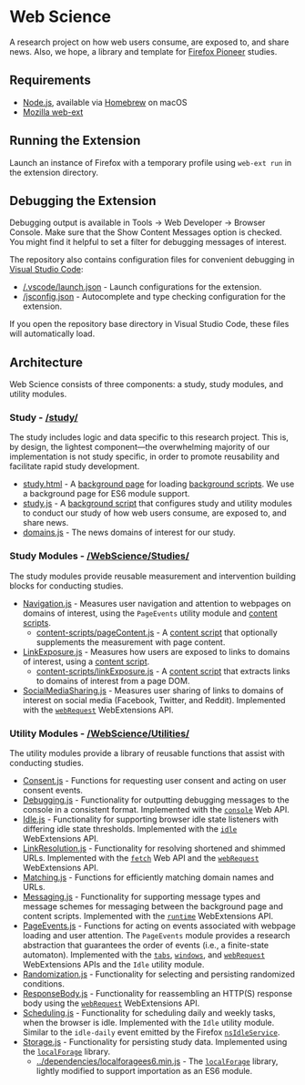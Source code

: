 # Web Science
A research project on how web users consume, are exposed to, and share news. Also, we hope, a library and template for [Firefox Pioneer](https://support.mozilla.org/en-US/kb/about-firefox-pioneer) studies.

## Requirements
* [Node.js](https://nodejs.org/en/), available via [Homebrew](https://brew.sh/) on macOS
* [Mozilla web-ext](https://extensionworkshop.com/documentation/develop/getting-started-with-web-ext/)

## Running the Extension
Launch an instance of Firefox with a temporary profile using `web-ext run` in the extension directory.

## Debugging the Extension
Debugging output is available in Tools → Web Developer → Browser Console. Make sure that the Show Content Messages option is checked. You might find it helpful to set a filter for debugging messages of interest.

The repository also contains configuration files for convenient debugging in [Visual Studio Code](https://code.visualstudio.com/):
* [/.vscode/launch.json](https://github.com/citp/web-science/blob/master/.vscode/launch.json) - Launch configurations for the extension.
* [/jsconfig.json](https://github.com/citp/web-science/blob/master/jsconfig.json) - Autocomplete and type checking configuration for the extension.

If you open the repository base directory in Visual Studio Code, these files will automatically load.

## Architecture
Web Science consists of three components: a study, study modules, and utility modules.

### Study - [/study/](https://github.com/citp/web-science/tree/master/study)
The study includes logic and data specific to this research project. This is, by design, the lightest component—the overwhelming majority of our implementation is not study specific, in order to promote reusability and facilitate rapid study development.
* [study.html](https://github.com/citp/web-science/blob/master/study/study.html) - A [background page](https://developer.mozilla.org/en-US/docs/Mozilla/Add-ons/WebExtensions/manifest.json/background) for loading [background scripts](https://developer.mozilla.org/en-US/docs/Mozilla/Add-ons/WebExtensions/manifest.json/background). We use a background page for ES6 module support.
* [study.js](https://github.com/citp/web-science/blob/master/study/study.js) - A [background script](https://developer.mozilla.org/en-US/docs/Mozilla/Add-ons/WebExtensions/manifest.json/background) that configures study and utility modules to conduct our study of how web users consume, are exposed to, and share news.
* [domains.js](https://github.com/citp/web-science/blob/master/study/domains.js) - The news domains of interest for our study.

### Study Modules - [/WebScience/Studies/](https://github.com/citp/web-science/tree/master/WebScience/Studies)
The study modules provide reusable measurement and intervention building blocks for conducting studies.
* [Navigation.js](https://github.com/citp/web-science/blob/master/WebScience/Studies/Navigation.js) - Measures user navigation and attention to webpages on domains of interest, using the `PageEvents` utility module and [content scripts](https://developer.mozilla.org/en-US/docs/Mozilla/Add-ons/WebExtensions/Content_scripts).
  * [content-scripts/pageContent.js](https://github.com/citp/web-science/blob/master/WebScience/Studies/content-scripts/pageContent.js) - A [content script](https://developer.mozilla.org/en-US/docs/Mozilla/Add-ons/WebExtensions/Content_scripts) that optionally supplements the measurement with page content.
* [LinkExposure.js](https://github.com/citp/web-science/blob/master/WebScience/Studies/LinkExposure.js) - Measures how users are exposed to links to domains of interest, using a [content script](https://developer.mozilla.org/en-US/docs/Mozilla/Add-ons/WebExtensions/Content_scripts).
  * [content-scripts/linkExposure.js](https://github.com/citp/web-science/blob/master/WebScience/Studies/content-scripts/linkExposure.js) - A [content script](https://developer.mozilla.org/en-US/docs/Mozilla/Add-ons/WebExtensions/Content_scripts) that extracts links to domains of interest from a page DOM.
* [SocialMediaSharing.js](https://github.com/citp/web-science/blob/master/WebScience/Studies/SocialMediaSharing.js) - Measures user sharing of links to domains of interest on social media (Facebook, Twitter, and Reddit). Implemented with the [`webRequest`](https://developer.mozilla.org/en-US/docs/Mozilla/Add-ons/WebExtensions/API/webRequest) WebExtensions API.

### Utility Modules - [/WebScience/Utilities/](https://github.com/citp/web-science/tree/master/WebScience/Utilities)
The utility modules provide a library of reusable functions that assist with conducting studies.
* [Consent.js](https://github.com/citp/web-science/blob/master/WebScience/Utilities/Consent.js) - Functions for requesting user consent and acting on user consent events.
* [Debugging.js](https://github.com/citp/web-science/blob/master/WebScience/Utilities/Debugging.js) - Functionality for outputting debugging messages to the console in a consistent format. Implemented with the [`console`](https://developer.mozilla.org/en-US/docs/Web/API/console) Web API.
* [Idle.js](https://github.com/citp/web-science/blob/master/WebScience/Utilities/Idle.js) - Functionality for supporting browser idle state listeners with differing idle state thresholds. Implemented with the [`idle`](https://developer.mozilla.org/en-US/docs/Mozilla/Add-ons/WebExtensions/API/idle) WebExtensions API.
* [LinkResolution.js](https://github.com/citp/web-science/blob/master/WebScience/Utilities/LinkResolution.js) - Functionality for resolving shortened and shimmed URLs. Implemented with the [`fetch`](https://developer.mozilla.org/en-US/docs/Web/API/Fetch_API) Web API and the [`webRequest`](https://developer.mozilla.org/en-US/docs/Mozilla/Add-ons/WebExtensions/API/webRequest) WebExtensions API.
* [Matching.js](https://github.com/citp/web-science/blob/master/WebScience/Utilities/Matching.js) - Functions for efficiently matching domain names and URLs.
* [Messaging.js](https://github.com/citp/web-science/blob/master/WebScience/Utilities/Messaging.js) - Functionality for supporting message types and message schemes for messaging between the background page and content scripts. Implemented with the [`runtime`](https://developer.mozilla.org/en-US/docs/Mozilla/Add-ons/WebExtensions/API/runtime) WebExtensions API.
* [PageEvents.js](https://github.com/citp/web-science/blob/master/WebScience/Utilities/PageEvents.js) - Functions for acting on events associated with webpage loading and user attention. The `PageEvents` module provides a research abstraction that guarantees the order of events (i.e., a finite-state automaton). Implemented with the [`tabs`](https://developer.mozilla.org/en-US/docs/Mozilla/Add-ons/WebExtensions/API/tabs), [`windows`](https://developer.mozilla.org/en-US/docs/Mozilla/Add-ons/WebExtensions/API/windows), and [`webRequest`](https://developer.mozilla.org/en-US/docs/Mozilla/Add-ons/WebExtensions/API/webRequest) WebExtensions APIs and the `Idle` utility module.
* [Randomization.js](https://github.com/citp/web-science/blob/master/WebScience/Utilities/Randomization.js) - Functionality for selecting and persisting randomized conditions.
* [ResponseBody.js](https://github.com/citp/web-science/blob/master/WebScience/Utilities/ResponseBody.js) - Functionality for reassembling an HTTP(S) response body using the [`webRequest`](https://developer.mozilla.org/en-US/docs/Mozilla/Add-ons/WebExtensions/API/webRequest) WebExtensions API.
* [Scheduling.js](https://github.com/citp/web-science/blob/master/WebScience/Utilities/Scheduling.js) - Functionality for scheduling daily and weekly tasks, when the browser is idle. Implemented with the `Idle` utility module. Similar to the `idle-daily` event emitted by the Firefox [`nsIdleService`](https://developer.mozilla.org/en-US/docs/Mozilla/Tech/XPCOM/Reference/Interface/nsIIdleService).
* [Storage.js](https://github.com/citp/web-science/blob/master/WebScience/Utilities/Storage.js) - Functionality for persisting study data. Implemented using the [`localForage`](https://github.com/localForage/localForage) library.
  * [../dependencies/localforagees6.min.js](https://github.com/citp/web-science/blob/master/WebScience/dependencies/localforagees6.min.js) - The [`localForage`](https://github.com/localForage/localForage) library, lightly modified to support importation as an ES6 module.
